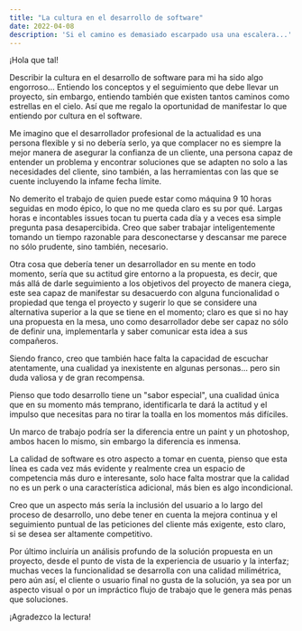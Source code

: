 ```yaml
---
title: "La cultura en el desarrollo de software"
date: 2022-04-08
description: 'Si el camino es demasiado escarpado usa una escalera...'
---
```


¡Hola que tal!

Describir la cultura en el desarrollo de software para mi ha sido algo engorroso... Entiendo los conceptos y el seguimiento que debe llevar un proyecto, sin embargo, entiendo también que existen tantos caminos como estrellas en el cielo. Así que me regalo la oportunidad de manifestar lo que entiendo por cultura en el software.

Me imagino que el desarrollador profesional de la actualidad es una persona flexible y si no debería serlo, ya que complacer no es siempre la mejor manera de asegurar la confianza de un cliente, una persona capaz de entender un problema y encontrar soluciones que se adapten no solo a las necesidades del cliente, sino también, a las herramientas con las que se cuente incluyendo la infame fecha límite.

No demerito el trabajo de quien puede estar como máquina 9 10 horas seguidas en modo épico, lo que no me queda claro es su por qué. Largas horas e incontables issues tocan tu puerta cada día y a veces esa simple pregunta pasa desapercibida. Creo que saber trabajar inteligentemente tomando un tiempo razonable para desconectarse y descansar me parece no sólo prudente, sino también, necesario.

Otra cosa que debería tener un desarrollador en su mente en todo momento, sería que su actitud gire entorno a la propuesta, es decir, que más allá de darle seguimiento a los objetivos del proyecto de manera ciega, este sea capaz de manifestar su desacuerdo con alguna funcionalidad o propiedad que tenga el proyecto y sugerir lo que se considere una alternativa superior a la que se tiene en el momento; claro es que si no hay una propuesta en la mesa, uno como desarrollador debe ser capaz no sólo de definir una, implementarla y saber comunicar esta idea a sus compañeros.

Siendo franco, creo que también hace falta la capacidad de escuchar atentamente, una cualidad ya inexistente en algunas personas... pero sin duda valiosa y de gran recompensa.

Pienso que todo desarrollo tiene un "sabor especial", una cualidad única que en su momento más temprano, identificarla te dará la actitud y el impulso que necesitas para no tirar la toalla en los momentos más difíciles.

Un marco de trabajo podría ser la diferencia entre un paint y un photoshop, ambos hacen lo mismo, sin embargo la diferencia es inmensa.

La calidad de software es otro aspecto a tomar en cuenta, pienso que esta línea es cada vez más evidente y realmente crea un espacio de competencia más duro e interesante, solo hace falta mostrar que la calidad no es un perk o una característica adicional, más bien es algo incondicional.

Creo que un aspecto más sería la inclusión del usuario a lo largo del proceso de desarrollo, uno debe tener en cuenta la mejora continua y el seguimiento puntual de las peticiones del cliente más exigente, esto claro, si se desea ser altamente competitivo.

Por último incluiría un análisis profundo de la solución propuesta en un proyecto, desde el punto de vista de la experiencia de usuario y la interfaz; muchas veces la funcionalidad se desarrolla con una calidad milimétrica, pero aún así, el cliente o usuario final no gusta de la solución, ya sea por un aspecto visual o por un impráctico flujo de trabajo que le genera más penas que soluciones.

¡Agradezco la lectura!
